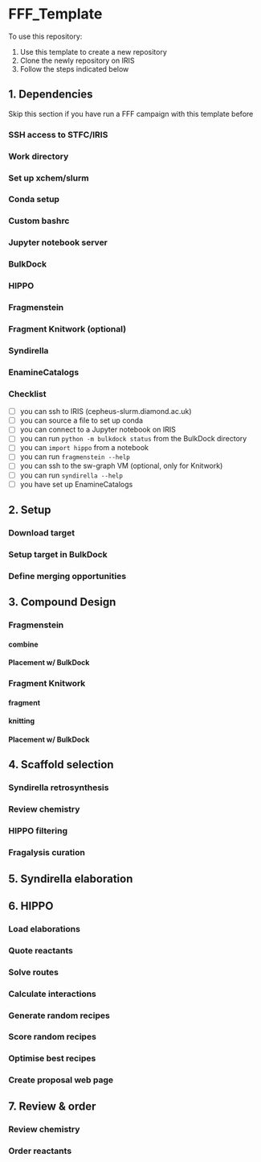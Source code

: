 # FFF_Template

To use this repository:

1. Use this template to create a new repository
1. Clone the newly repository on IRIS
1. Follow the steps indicated below

## 1. Dependencies

Skip this section if you have run a FFF campaign with this template before

### SSH access to STFC/IRIS
### Work directory
### Set up xchem/slurm
### Conda setup
### Custom bashrc
### Jupyter notebook server
### BulkDock
### HIPPO
### Fragmenstein
### Fragment Knitwork (optional)
### Syndirella
### EnamineCatalogs

### Checklist

- [ ] you can ssh to IRIS (cepheus-slurm.diamond.ac.uk)
- [ ] you can source a file to set up conda
- [ ] you can connect to a Jupyter notebook on IRIS
- [ ] you can run `python -m bulkdock status` from the BulkDock directory
- [ ] you can `import hippo` from a notebook
- [ ] you can run `fragmenstein --help`
- [ ] you can ssh to the sw-graph VM (optional, only for Knitwork)
- [ ] you can run `syndirella --help`
- [ ] you have set up EnamineCatalogs

## 2. Setup

### Download target
### Setup target in BulkDock
### Define merging opportunities

## 3. Compound Design

### Fragmenstein

#### combine
#### Placement w/ BulkDock

### Fragment Knitwork

#### fragment
#### knitting
#### Placement w/ BulkDock

## 4. Scaffold selection

### Syndirella retrosynthesis
### Review chemistry
### HIPPO filtering
### Fragalysis curation

## 5. Syndirella elaboration

## 6. HIPPO

### Load elaborations
### Quote reactants
### Solve routes
### Calculate interactions
### Generate random recipes
### Score random recipes
### Optimise best recipes
### Create proposal web page

## 7. Review & order

### Review chemistry
### Order reactants
